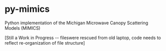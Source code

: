# py-mimics
Python implementation of the Michigan Microwave Canopy Scattering Models (MIMICS)

[Still a Work in Progress -- fileswere rescued from old laptop, code needs to reflect re-organization of file structure]

